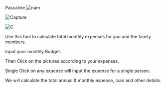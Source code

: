 
Pascaline
![nam](https://user-images.githubusercontent.com/38086075/58906179-02afdf00-8729-11e9-8dd7-3f3367bf6917.jpg)

![Capture](https://user-images.githubusercontent.com/38086075/58905662-e52e4580-8727-11e9-9161-39a82218eb52.PNG)

![C](https://user-images.githubusercontent.com/38086075/58906120-dac07b80-8728-11e9-81e4-d56d913826cb.PNG)


Use this tool to calculate total monthly expenses for you and the family members.

Input your monthly Budget.

Then Click on the pictures according to your expenses.

Single Click on any expense will input the expense for a single person.

We will calculate the total annual & monthly expense, loan and other details.
